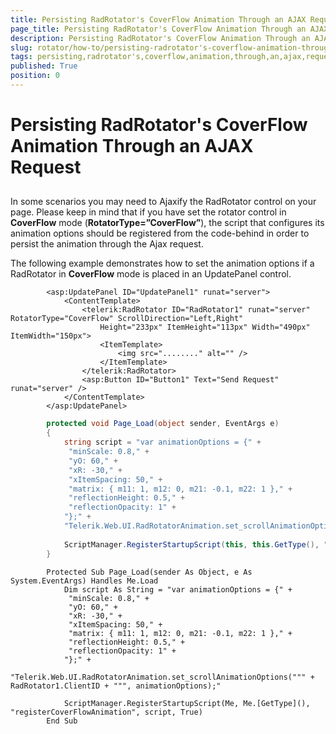 ```yaml
---
title: Persisting RadRotator's CoverFlow Animation Through an AJAX Request
page_title: Persisting RadRotator's CoverFlow Animation Through an AJAX Request | RadRotator for ASP.NET AJAX Documentation
description: Persisting RadRotator's CoverFlow Animation Through an AJAX Request
slug: rotator/how-to/persisting-radrotator's-coverflow-animation-through-an-ajax-request
tags: persisting,radrotator's,coverflow,animation,through,an,ajax,request
published: True
position: 0
---
```


# Persisting RadRotator's CoverFlow Animation Through an AJAX Request



## 

In some scenarios you may need to Ajaxify the RadRotator control on your page.	Please keep in mind that if you have set the rotator control in **CoverFlow** mode (**RotatorType=”CoverFlow”**),	the script that configures its animation options should be registered from the code-behind in order to persist the animation through the Ajax request.

The following example demonstrates how to set the animation options if a RadRotator in **CoverFlow** mode is placed in an UpdatePanel control.

````ASPNET
		<asp:UpdatePanel ID="UpdatePanel1" runat="server">
			<ContentTemplate>
				<telerik:RadRotator ID="RadRotator1" runat="server" RotatorType="CoverFlow" ScrollDirection="Left,Right"
					Height="233px" ItemHeight="113px" Width="490px" ItemWidth="150px">
					<ItemTemplate>
						<img src="........" alt="" />
					</ItemTemplate>
				</telerik:RadRotator>
				<asp:Button ID="Button1" Text="Send Request" runat="server" />
			</ContentTemplate>
		</asp:UpdatePanel>
````





````C#
		protected void Page_Load(object sender, EventArgs e)
		{
			string script = "var animationOptions = {" +
			 "minScale: 0.8," +
			 "yO: 60," +
			 "xR: -30," +
			 "xItemSpacing: 50," +
			 "matrix: { m11: 1, m12: 0, m21: -0.1, m22: 1 }," +
			 "reflectionHeight: 0.5," +
			 "reflectionOpacity: 1" +
			"};" +
			"Telerik.Web.UI.RadRotatorAnimation.set_scrollAnimationOptions('" + RadRotator1.ClientID + "', animationOptions);";
	
			ScriptManager.RegisterStartupScript(this, this.GetType(), "registerCoverFlowAnimation", script, true);
		}
````
````VB
		Protected Sub Page_Load(sender As Object, e As System.EventArgs) Handles Me.Load
			Dim script As String = "var animationOptions = {" +
			 "minScale: 0.8," +
			 "yO: 60," +
			 "xR: -30," +
			 "xItemSpacing: 50," +
			 "matrix: { m11: 1, m12: 0, m21: -0.1, m22: 1 }," +
			 "reflectionHeight: 0.5," +
			 "reflectionOpacity: 1" +
			"};" +
			"Telerik.Web.UI.RadRotatorAnimation.set_scrollAnimationOptions(""" + RadRotator1.ClientID + """, animationOptions);"
	
			ScriptManager.RegisterStartupScript(Me, Me.[GetType](), "registerCoverFlowAnimation", script, True)
		End Sub
````

